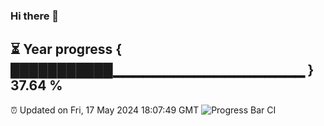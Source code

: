 ### Hi there 👋
⏳ Year progress { ███████████▁▁▁▁▁▁▁▁▁▁▁▁▁▁▁▁▁▁▁ } 37.64 %
---
⏰ Updated on Fri, 17 May 2024 18:07:49 GMT
![Progress Bar CI](https://github.com/Moyi321/Moyi321/workflows/Progress%20Bar%20CI/badge.svg)
